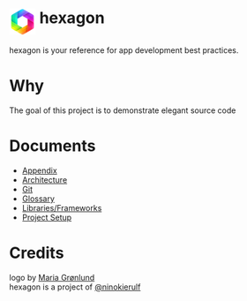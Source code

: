 <img align=top src="https://raw.githubusercontent.com/ninokierulf/hexagon/main/Assets/logo_48px.png" width="48" height="48"> hexagon
======================================

hexagon is your reference for app development best practices.

# Why

The goal of this project is to demonstrate elegant source code 

# Documents

- [Appendix](Docs/appendix.md)
- [Architecture](Docs/architecture.md)
- [Git](Docs/git.md)
- [Glossary](Docs/glossary.md)
- [Libraries/Frameworks](Docs/libraries.md)
- [Project Setup](Docs/project-setup.md)


# Credits

logo by [Maria Grønlund](https://dribbble.com/mariagroenlund)  
hexagon is a project of [@ninokierulf](https://github.com/ninokierulf)  
